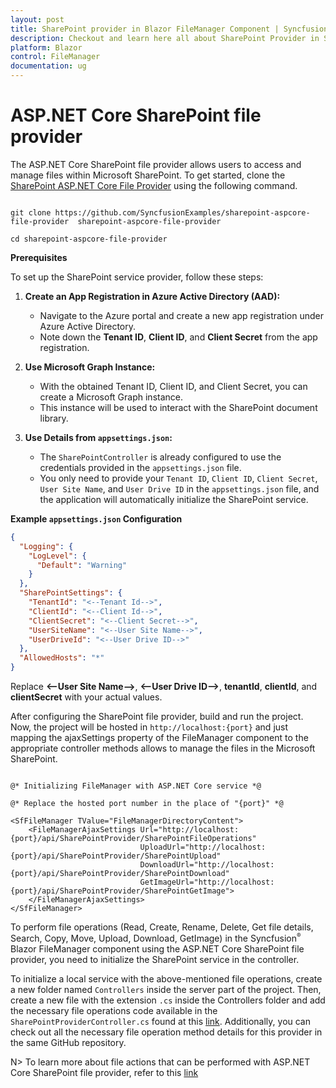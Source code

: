 ```yaml
---
layout: post
title: SharePoint provider in Blazor FileManager Component | Syncfusion
description: Checkout and learn here all about SharePoint Provider in Syncfusion Blazor FileManager component and more.
platform: Blazor
control: FileManager
documentation: ug
---
```


# ASP.NET Core SharePoint file provider

The ASP.NET Core SharePoint file provider allows users to access and manage files within Microsoft SharePoint. To get started, clone the [SharePoint ASP.NET Core File Provider](https://github.com/SyncfusionExamples/sharepoint-aspcore-file-provider) using the following command.


```

git clone https://github.com/SyncfusionExamples/sharepoint-aspcore-file-provider  sharepoint-aspcore-file-provider

cd sharepoint-aspcore-file-provider

```

**Prerequisites**

To set up the SharePoint service provider, follow these steps:

1. **Create an App Registration in Azure Active Directory (AAD):** 
   - Navigate to the Azure portal and create a new app registration under Azure Active Directory.
   - Note down the **Tenant ID**, **Client ID**, and **Client Secret** from the app registration.

2. **Use Microsoft Graph Instance:** 
   - With the obtained Tenant ID, Client ID, and Client Secret, you can create a Microsoft Graph instance.
   - This instance will be used to interact with the SharePoint document library.

3. **Use Details from `appsettings.json`:**
   - The `SharePointController` is already configured to use the credentials provided in the `appsettings.json` file.
   - You only need to provide your `Tenant ID`, `Client ID`, `Client Secret`, `User Site Name`, and `User Drive ID` in the `appsettings.json` file, and the application will automatically initialize the SharePoint service.

**Example `appsettings.json` Configuration**

```json
{
  "Logging": {
    "LogLevel": {
      "Default": "Warning"
    }
  },
  "SharePointSettings": {
    "TenantId": "<--Tenant Id-->",
    "ClientId": "<--Client Id-->",
    "ClientSecret": "<--Client Secret-->",
    "UserSiteName": "<--User Site Name-->",
    "UserDriveId": "<--User Drive ID-->"
  },
  "AllowedHosts": "*"
}
```

Replace **<--User Site Name-->**, **<--User Drive ID-->**, **tenantId**, **clientId**, and **clientSecret** with your actual values.

After configuring the SharePoint file provider, build and run the project. Now, the project will be hosted in `http://localhost:{port}` and just mapping the ajaxSettings property of the FileManager component to the appropriate controller methods allows to manage the files in the Microsoft SharePoint.

```cshtml

@* Initializing FileManager with ASP.NET Core service *@

@* Replace the hosted port number in the place of "{port}" *@

<SfFileManager TValue="FileManagerDirectoryContent">
    <FileManagerAjaxSettings Url="http://localhost:{port}/api/SharePointProvider/SharePointFileOperations"
                             UploadUrl="http://localhost:{port}/api/SharePointProvider/SharePointUpload"
                             DownloadUrl="http://localhost:{port}/api/SharePointProvider/SharePointDownload"
                             GetImageUrl="http://localhost:{port}/api/SharePointProvider/SharePointGetImage">
    </FileManagerAjaxSettings>
</SfFileManager>

```

To perform file operations (Read, Create, Rename, Delete, Get file details, Search, Copy, Move, Upload, Download, GetImage) in the Syncfusion<sup style="font-size:70%">&reg;</sup> Blazor FileManager component using the ASP.NET Core SharePoint file provider, you need to initialize the SharePoint service in the controller.

To initialize a local service with the above-mentioned file operations, create a new folder named `Controllers` inside the server part of the project. Then, create a new file with the extension `.cs` inside the Controllers folder and add the necessary file operations code available in the `SharePointProviderController.cs` found at this [link](https://github.com/SyncfusionExamples/sharepoint-aspcore-file-provider/blob/master/Controllers/SharePointController.cs). Additionally, you can check out all the necessary file operation method details for this provider in the same GitHub repository.

N> To learn more about file actions that can be performed with ASP.NET Core SharePoint file provider, refer to this [link](https://github.com/SyncfusionExamples/sharepoint-aspcore-file-provider#key-features)